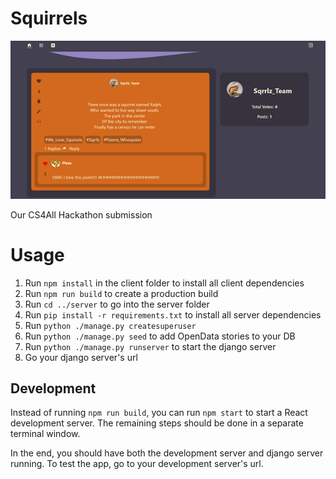 # Squirrels

![Sample](/docs/images/sample.png)

Our CS4All Hackathon submission

# Usage

1. Run `npm install` in the client folder to install all client dependencies
2. Run `npm run build` to create a production build
3. Run `cd ../server` to go into the server folder
4. Run `pip install -r requirements.txt` to install all server dependencies
5. Run `python ./manage.py createsuperuser`
6. Run `python ./manage.py seed` to add OpenData stories to your DB
7. Run `python ./manage.py runserver` to start the django server
8. Go your django server's url

## Development

Instead of running `npm run build`, you can run `npm start` to start a React development server. The remaining steps should be done in a separate terminal window.

In the end, you should have both the development server and django server running. To test the app, go to your development server's url.

